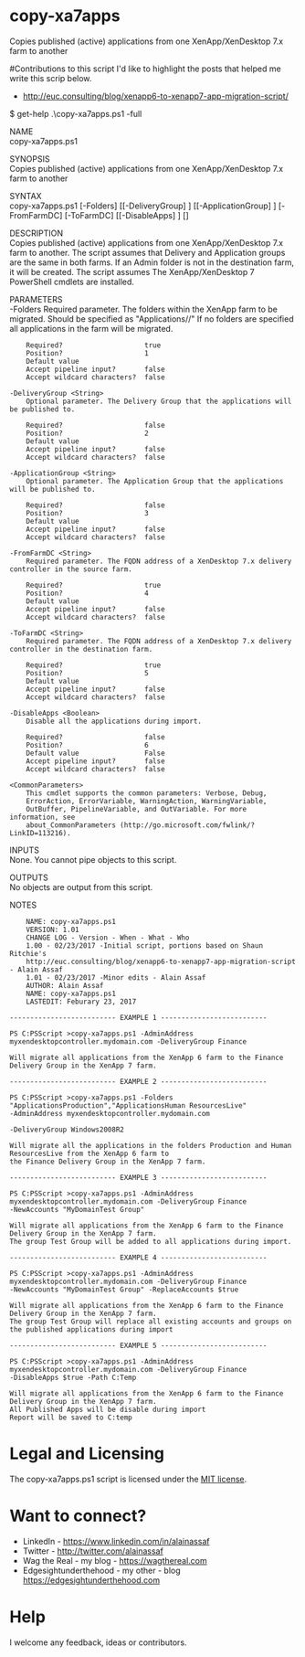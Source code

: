 # copy-xa7apps
Copies published (active) applications from one XenApp/XenDesktop 7.x farm to another

#Contributions to this script
I'd like to highlight the posts that helped me write this scrip below.
* http://euc.consulting/blog/xenapp6-to-xenapp7-app-migration-script/

$ get-help .\copy-xa7apps.ps1 -full

NAME<br>
    copy-xa7apps.ps1
    
SYNOPSIS<br>
    Copies published (active) applications from one XenApp/XenDesktop 7.x farm to another
    
SYNTAX<br>
    copy-xa7apps.ps1 [-Folders] <Array> [[-DeliveryGroup] 
    <String>] [[-ApplicationGroup] <String>] [-FromFarmDC] <String> [-ToFarmDC] <String> [[-DisableApps] <Boolean>] 
    [<CommonParameters>]
    
    
DESCRIPTION<br>
    Copies published (active) applications from one XenApp/XenDesktop 7.x farm to another.
    The script assumes that Delivery and Application groups are the same in both farms. If an Admin folder is not 
    in the destination farm, it will be created.
    The script assumes The XenApp/XenDesktop 7 PowerShell cmdlets are installed.
    

PARAMETERS<br>
    -Folders <Array>
        Required parameter. The folders within the XenApp farm to be migrated. Should be specified as 
        "Applications/<folderName1>/<folderName2>" If no folders are specified all applications in the farm
           will be migrated.
        
        Required?                    true
        Position?                    1
        Default value                
        Accept pipeline input?       false
        Accept wildcard characters?  false
        
    -DeliveryGroup <String>
        Optional parameter. The Delivery Group that the applications will be published to.
        
        Required?                    false
        Position?                    2
        Default value                
        Accept pipeline input?       false
        Accept wildcard characters?  false
        
    -ApplicationGroup <String>
        Optional parameter. The Application Group that the applications will be published to.
        
        Required?                    false
        Position?                    3
        Default value                
        Accept pipeline input?       false
        Accept wildcard characters?  false
        
    -FromFarmDC <String>
        Required parameter. The FQDN address of a XenDesktop 7.x delivery controller in the source farm.
        
        Required?                    true
        Position?                    4
        Default value                
        Accept pipeline input?       false
        Accept wildcard characters?  false
        
    -ToFarmDC <String>
        Required parameter. The FQDN address of a XenDesktop 7.x delivery controller in the destination farm.
        
        Required?                    true
        Position?                    5
        Default value                
        Accept pipeline input?       false
        Accept wildcard characters?  false
        
    -DisableApps <Boolean>
        Disable all the applications during import.
        
        Required?                    false
        Position?                    6
        Default value                False
        Accept pipeline input?       false
        Accept wildcard characters?  false
        
    <CommonParameters>
        This cmdlet supports the common parameters: Verbose, Debug,
        ErrorAction, ErrorVariable, WarningAction, WarningVariable,
        OutBuffer, PipelineVariable, and OutVariable. For more information, see 
        about_CommonParameters (http://go.microsoft.com/fwlink/?LinkID=113216). 
    
INPUTS<br>
    None. You cannot pipe objects to this script.
    
OUTPUTS<br>
    No objects are output from this script.
    
NOTES
    
        NAME: copy-xa7apps.ps1
        VERSION: 1.01
        CHANGE LOG - Version - When - What - Who
        1.00 - 02/23/2017 -Initial script, portions based on Shaun Ritchie's 
        http://euc.consulting/blog/xenapp6-to-xenapp7-app-migration-script - Alain Assaf
        1.01 - 02/23/2017 -Minor edits - Alain Assaf
        AUTHOR: Alain Assaf
        NAME: copy-xa7apps.ps1
        LASTEDIT: Feburary 23, 2017
    
    -------------------------- EXAMPLE 1 --------------------------
    
    PS C:PSScript >copy-xa7apps.ps1 -AdminAddress myxendesktopcontroller.mydomain.com -DeliveryGroup Finance
    
    Will migrate all applications from the XenApp 6 farm to the Finance Delivery Group in the XenApp 7 farm.
    
    -------------------------- EXAMPLE 2 --------------------------
    
    PS C:PSScript >copy-xa7apps.ps1 -Folders "ApplicationsProduction","ApplicationsHuman ResourcesLive" 
    -AdminAddress myxendesktopcontroller.mydomain.com
    
    -DeliveryGroup Windows2008R2
    
    Will migrate all the applications in the folders Production and Human ResourcesLive from the XenApp 6 farm to 
    the Finance Delivery Group in the XenApp 7 farm.
    
    -------------------------- EXAMPLE 3 --------------------------
    
    PS C:PSScript >copy-xa7apps.ps1 -AdminAddress myxendesktopcontroller.mydomain.com -DeliveryGroup Finance 
    -NewAccounts "MyDomainTest Group"
    
    Will migrate all applications from the XenApp 6 farm to the Finance Delivery Group in the XenApp 7 farm.
    The group Test Group will be added to all applications during import.
    
    -------------------------- EXAMPLE 4 --------------------------
    
    PS C:PSScript >copy-xa7apps.ps1 -AdminAddress myxendesktopcontroller.mydomain.com -DeliveryGroup Finance 
    -NewAccounts "MyDomainTest Group" -ReplaceAccounts $true
    
    Will migrate all applications from the XenApp 6 farm to the Finance Delivery Group in the XenApp 7 farm.
    The group Test Group will replace all existing accounts and groups on the published applications during import
    
    -------------------------- EXAMPLE 5 --------------------------
    
    PS C:PSScript >copy-xa7apps.ps1 -AdminAddress myxendesktopcontroller.mydomain.com -DeliveryGroup Finance 
    -DisableApps $true -Path C:Temp
    
    Will migrate all applications from the XenApp 6 farm to the Finance Delivery Group in the XenApp 7 farm.
    All Published Apps will be disable during import
    Report will be saved to C:temp
    
# Legal and Licensing
The copy-xa7apps.ps1 script is licensed under the [MIT license][].

[MIT license]: LICENSE

# Want to connect?
* LinkedIn - https://www.linkedin.com/in/alainassaf
* Twitter - http://twitter.com/alainassaf
* Wag the Real - my blog - https://wagthereal.com
* Edgesightunderthehood - my other - blog https://edgesightunderthehood.com

# Help
I welcome any feedback, ideas or contributors.
